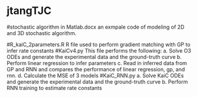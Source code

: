 # jtangTJC

#stochastic algorithm in Matlab.docx
  an exmpale code of modeling of 2D and 3D stochastic algorithm.

#R_kaiC_2parameters.R
	R file used to perform gradient matching with GP to infer rate constants
#KaiCv4.py
	This file performs the following:
	a. Solve O3 ODEs and generate the experimental data and the ground-truth curve
	b. Perform linear regression to infer parameters
	c. Read in inferred data from GP and RNN and compares the performance of linear regression, gp, and rnn. 
	d. Calculate the MSE of 3 models
#KaiC_RNN.py
	a. Solve KaiC ODEs and generate the experimental data and the ground-truth curve
	b. Perform RNN training to estimate rate constants
